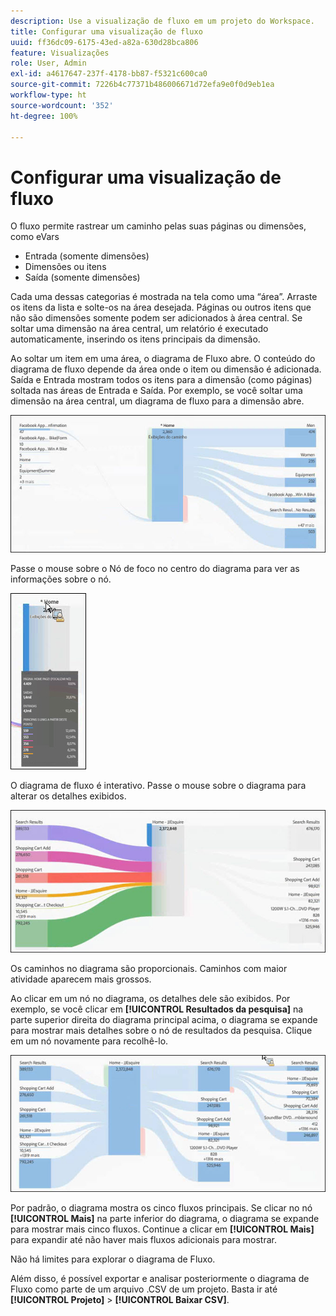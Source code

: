 ```yaml
---
description: Use a visualização de fluxo em um projeto do Workspace.
title: Configurar uma visualização de fluxo
uuid: ff36dc09-6175-43ed-a82a-630d28bca806
feature: Visualizações
role: User, Admin
exl-id: a4617647-237f-4178-bb87-f5321c600ca0
source-git-commit: 7226b4c77371b486006671d72efa9e0f0d9eb1ea
workflow-type: ht
source-wordcount: '352'
ht-degree: 100%

---
```


# Configurar uma visualização de fluxo

O fluxo permite rastrear um caminho pelas suas páginas ou dimensões, como eVars

* Entrada (somente dimensões)
* Dimensões ou itens
* Saída (somente dimensões)

Cada uma dessas categorias é mostrada na tela como uma “área”. Arraste os itens da lista e solte-os na área desejada. Páginas ou outros itens que não são dimensões somente podem ser adicionados à área central. Se soltar uma dimensão na área central, um relatório é executado automaticamente, inserindo os itens principais da dimensão.

Ao soltar um item em uma área, o diagrama de Fluxo abre. O conteúdo do diagrama de fluxo depende da área onde o item ou dimensão é adicionada. Saída e Entrada mostram todos os itens para a dimensão (como páginas) soltada nas áreas de Entrada e Saída. Por exemplo, se você soltar uma dimensão na área central, um diagrama de fluxo para a dimensão abre.

![](assets/flow.jpg)

Passe o mouse sobre o Nó de foco no centro do diagrama para ver as informações sobre o nó.

![](assets/flow4.jpg)

O diagrama de fluxo é interativo. Passe o mouse sobre o diagrama para alterar os detalhes exibidos.

![](assets/flow2.jpg)

Os caminhos no diagrama são proporcionais. Caminhos com maior atividade aparecem mais grossos.

Ao clicar em um nó no diagrama, os detalhes dele são exibidos. Por exemplo, se você clicar em **[!UICONTROL Resultados da pesquisa]** na parte superior direita do diagrama principal acima, o diagrama se expande para mostrar mais detalhes sobre o nó de resultados da pesquisa. Clique em um nó novamente para recolhê-lo.

![](assets/flow3.jpg)

Por padrão, o diagrama mostra os cinco fluxos principais. Se clicar no nó **[!UICONTROL Mais]** na parte inferior do diagrama, o diagrama se expande para mostrar mais cinco fluxos. Continue a clicar em **[!UICONTROL Mais]** para expandir até não haver mais fluxos adicionais para mostrar.

Não há limites para explorar o diagrama de Fluxo.

Além disso, é possível exportar e analisar posteriormente o diagrama de Fluxo como parte de um arquivo .CSV de um projeto. Basta ir até **[!UICONTROL Projeto]** > **[!UICONTROL Baixar CSV]**.
